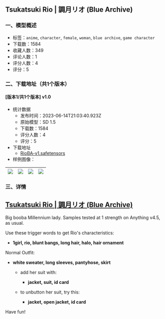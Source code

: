 ## Tsukatsuki Rio | 調月リオ (Blue Archive)
### 一、模型概述

- 标签：`anime`, `character`, `female`, `woman`, `blue archive`, `game character`
- 下载数：1584
- 收藏人数：349
- 评论人数：1
- 评分人数：4
- 评分：5

### 二、下载地址（共1个版本）

#### [版本1/共1个版本] v1.0

- 统计数据
  - 发布时间：2023-06-14T21:03:40.923Z
  - 原始模型：SD 1.5
  - 下载数：1584
  - 评分人数：4
  - 评分：5
- 下载地址
  - [RioBA-v1.safetensors](https://civitai.com/api/download/models/66222)
- 样例图像：

| <img src="https://image.civitai.com/xG1nkqKTMzGDvpLrqFT7WA/5ae75f4e-524a-4878-a39a-cfed52c7d1a8/width=450/734286.jpeg" /> | <img src="https://image.civitai.com/xG1nkqKTMzGDvpLrqFT7WA/78662956-5e2f-435b-8df5-fb75e0a82463/width=450/734287.jpeg" /> | <img src="https://image.civitai.com/xG1nkqKTMzGDvpLrqFT7WA/505e4d9d-f453-4d35-9232-fd641bc35e15/width=450/734289.jpeg" /> | <img src="https://image.civitai.com/xG1nkqKTMzGDvpLrqFT7WA/a24a27f1-315d-49ec-a293-3c6e711125d8/width=450/734290.jpeg" /> |
| ---- | ---- | ---- | ---- |


### 三、详情
<h2><u>Tsukatsuki Rio | 調月リオ (Blue Archive)</u></h2><p>Big booba Millennium lady. Samples tested at 1 strength on Anything v4.5, as usual.</p><p></p><p>Use these trigger words to get Rio's characteristics:</p><ul><li><p><strong>1girl, rio, blunt bangs, long hair, halo, hair ornament</strong></p><p></p></li></ul><p>Normal Outfit:</p><ul><li><p><strong>white sweater, long sleeves, pantyhose, skirt</strong></p><ul><li><p>add her suit with:</p><ul><li><p><strong>jacket, suit, id card</strong></p></li></ul></li><li><p>to unbutton her suit, try this:</p><ul><li><p><strong>jacket, open jacket, id card</strong></p><p></p></li></ul></li></ul></li></ul><p>Have fun!</p>